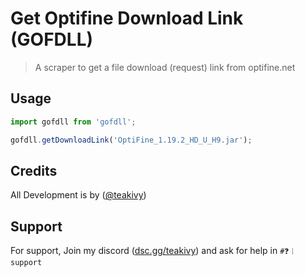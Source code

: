 # Get Optifine Download Link (GOFDLL)

> A scraper to get a file download (request) link from optifine.net

## Usage

```ts
import gofdll from 'gofdll';

gofdll.getDownloadLink('OptiFine_1.19.2_HD_U_H9.jar');
```

## Credits

All Development is by ([@teakivy](https://www.github.com/teakivy))

## Support

For support, Join my discord ([dsc.gg/teakivy](https://discord.gg/Xb6eeRevkb)) and ask for help in `#❓︱support`
